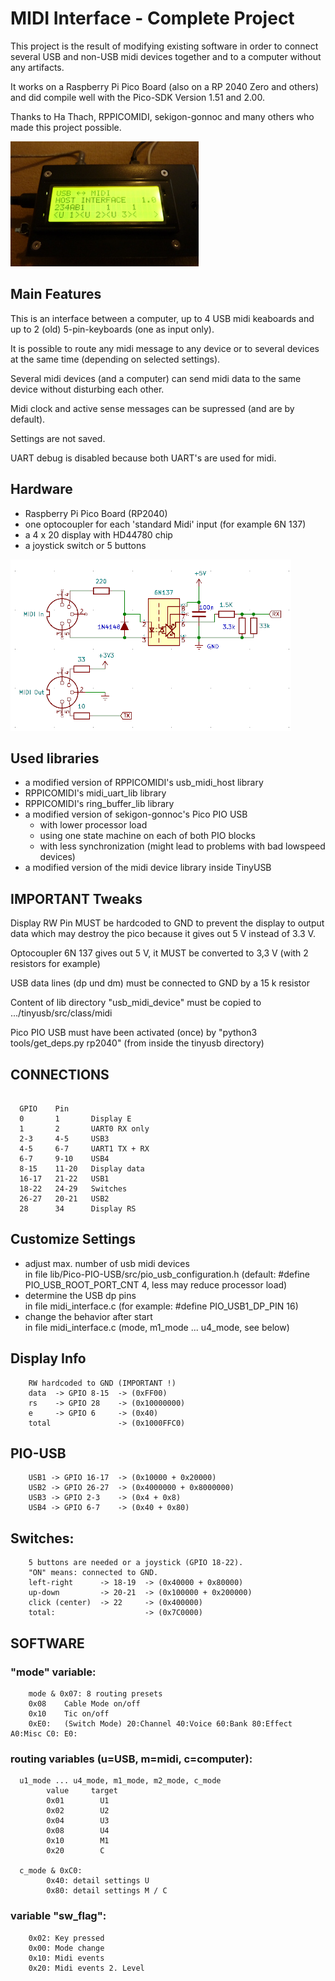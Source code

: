 # MIDI Interface - Complete Project


This project is the result of modifying existing software in order to connect several USB and non-USB midi devices together and to a computer without any artifacts.

It works on a Raspberry Pi Pico Board (also on a RP 2040 Zero and others) and did compile well with the Pico-SDK Version 1.51 and 2.00.

Thanks to Ha Thach, RPPICOMIDI, sekigon-gonnoc and many others who made this project possible.

![my midi interface](docs/midi_interface.JPG)


## Main Features

This is an interface between a computer, up to 4 USB midi keaboards and up to 2 (old) 5-pin-keyboards (one as input only).

It is possible to route any midi message to any device or to several devices at the same time (depending on selected settings).

Several midi devices (and a computer) can send midi data to the same device without disturbing each other.

Midi clock and active sense messages can be supressed (and are by default).

Settings are not saved.

UART debug is disabled because both UART's are used for midi.


## Hardware
  - Raspberry Pi Pico Board (RP2040)
  - one optocoupler for each 'standard Midi' input (for example 6N 137)
  - a 4 x 20 display with HD44780 chip
  - a joystick switch or 5 buttons

![midi connection](docs/MIDI-in-out-k.png)


## Used libraries
  - a modified version of RPPICOMIDI's usb_midi_host library
  - RPPICOMIDI's midi_uart_lib library
  - RPPICOMIDI's ring_buffer_lib library
  - a modified version of sekigon-gonnoc's Pico PIO USB
    - with lower processor load
    - using one state machine on each of both PIO blocks
    - with less synchronization (might lead to problems with bad lowspeed devices)
  - a modified version of the midi device library inside TinyUSB


## IMPORTANT Tweaks

Display RW Pin MUST be hardcoded to GND
  to prevent the display to output data which may destroy the pico because it gives out 5 V instead of 3.3 V.

Optocoupler 6N 137 gives out 5 V, it MUST be converted to 3,3 V (with 2 resistors for example)

USB data lines (dp und dm) must be connected to GND by a 15 k resistor

Content of lib directory "usb_midi_device" must be copied to .../tinyusb/src/class/midi

Pico PIO USB must have been activated (once) by
  "python3 tools/get_deps.py rp2040"
  (from inside the tinyusb directory)


## CONNECTIONS

```

  GPIO    Pin
  0       1       Display E
  1       2       UART0 RX only
  2-3     4-5     USB3
  4-5     6-7     UART1 TX + RX
  6-7     9-10    USB4
  8-15    11-20   Display data
  16-17   21-22   USB1
  18-22   24-29   Switches
  26-27   20-21   USB2
  28      34      Display RS
```


## Customize Settings

- adjust max. number of usb midi devices
  <br>in file lib/Pico-PIO-USB/src/pio_usb_configuration.h (default: #define PIO_USB_ROOT_PORT_CNT 4, less may reduce processor load)
- determine the USB dp pins
  <br>in file midi_interface.c (for example: #define PIO_USB1_DP_PIN 16)
- change the behavior after start
  <br>in file midi_interface.c (mode, m1_mode ... u4_mode, see below)


## Display Info
```
    RW hardcoded to GND (IMPORTANT !)
    data  -> GPIO 8-15  -> (0xFF00)
    rs    -> GPIO 28    -> (0x10000000)
    e     -> GPIO 6     -> (0x40)
    total               -> (0x1000FFC0)
```


## PIO-USB
```
    USB1 -> GPIO 16-17  -> (0x10000 + 0x20000)
    USB2 -> GPIO 26-27  -> (0x4000000 + 0x8000000)
    USB3 -> GPIO 2-3    -> (0x4 + 0x8)
    USB4 -> GPIO 6-7    -> (0x40 + 0x80)
```


## Switches:
```
    5 buttons are needed or a joystick (GPIO 18-22).
    "ON" means: connected to GND.
    left-right      -> 18-19  -> (0x40000 + 0x80000)
    up-down         -> 20-21  -> (0x100000 + 0x200000)
    click (center)  -> 22     -> (0x400000)
    total:                    -> (0x7C0000)
```


## SOFTWARE

### "mode" variable:
```
    mode & 0x07: 8 routing presets
    0x08    Cable Mode on/off
    0x10    Tic on/off
    0xE0:   (Switch Mode) 20:Channel 40:Voice 60:Bank 80:Effect A0:Misc C0: E0:
```


### routing variables (u=USB, m=midi, c=computer):
```
  u1_mode ... u4_mode, m1_mode, m2_mode, c_mode
        value     target
        0x01        U1
        0x02        U2
        0x04        U3
        0x08        U4
        0x10        M1
        0x20        C

  c_mode & 0xC0:
        0x40: detail settings U
        0x80: detail settings M / C
```


### variable "sw_flag":
```
    0x02: Key pressed
    0x00: Mode change
    0x10: Midi events
    0x20: Midi events 2. Level
```

